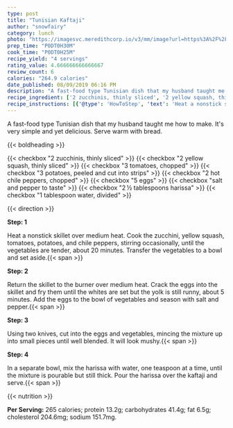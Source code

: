 ```yaml
---
type: post
title: "Tunisian Kaftaji"
author: "snowfairy"
category: lunch
photo: "https://imagesvc.meredithcorp.io/v3/mm/image?url=https%3A%2F%2Fimages.media-allrecipes.com%2Fuserphotos%2F1341793.jpg"
prep_time: "P0DT0H30M"
cook_time: "P0DT0H25M"
recipe_yield: "4 servings"
rating_value: 4.666666666666667
review_count: 6
calories: "264.9 calories"
date_published: 08/09/2019 06:16 PM
description: "A fast-food type Tunisian dish that my husband taught me how to make. It's very simple and yet delicious. Serve warm with bread."
recipe_ingredient: ['2 zucchinis, thinly sliced', '2 yellow squash, thinly sliced', '3 tomatoes, chopped', '3 potatoes, peeled and cut into strips', '2 hot chile peppers, chopped', '5 eggs', 'salt and pepper to taste', '2\u2009½ tablespoons harissa', '1 tablespoon water, divided']
recipe_instructions: [{'@type': 'HowToStep', 'text': 'Heat a nonstick skillet over medium heat. Cook the zucchini, yellow squash, tomatoes, potatoes, and chile peppers, stirring occasionally, until the vegetables are tender, about 20 minutes. Transfer the vegetables to a bowl and set aside.\n'}, {'@type': 'HowToStep', 'text': 'Return the skillet to the burner over medium heat. Crack the eggs into the skillet and fry them until the whites are set but the yolk is still runny, about 5 minutes. Add the eggs to the bowl of vegetables and season with salt and pepper.\n'}, {'@type': 'HowToStep', 'text': 'Using two knives, cut into the eggs and vegetables, mincing the mixture up into small pieces until well blended. It will look mushy.\n'}, {'@type': 'HowToStep', 'text': 'In a separate bowl, mix the harissa with water, one teaspoon at a time, until the mixture is pourable but still thick. Pour the harissa over the kaftaji and serve.\n'}]
---
```


A fast-food type Tunisian dish that my husband taught me how to make. It's very simple and yet delicious. Serve warm with bread. 

{{< boldheading >}}

{{< checkbox "2  zucchinis, thinly sliced" >}}
{{< checkbox "2  yellow squash, thinly sliced" >}}
{{< checkbox "3  tomatoes, chopped" >}}
{{< checkbox "3  potatoes, peeled and cut into strips" >}}
{{< checkbox "2  hot chile peppers, chopped" >}}
{{< checkbox "5  eggs" >}}
{{< checkbox "salt and pepper to taste" >}}
{{< checkbox "2 ½ tablespoons harissa" >}}
{{< checkbox "1 tablespoon water, divided" >}}


{{< direction >}}

**Step: 1**

Heat a nonstick skillet over medium heat. Cook the zucchini, yellow squash, tomatoes, potatoes, and chile peppers, stirring occasionally, until the vegetables are tender, about 20 minutes. Transfer the vegetables to a bowl and set aside.{{< span >}}

**Step: 2**

Return the skillet to the burner over medium heat. Crack the eggs into the skillet and fry them until the whites are set but the yolk is still runny, about 5 minutes. Add the eggs to the bowl of vegetables and season with salt and pepper.{{< span >}}

**Step: 3**

Using two knives, cut into the eggs and vegetables, mincing the mixture up into small pieces until well blended. It will look mushy.{{< span >}}

**Step: 4**

In a separate bowl, mix the harissa with water, one teaspoon at a time, until the mixture is pourable but still thick. Pour the harissa over the kaftaji and serve.{{< span >}}

{{< nutrition >}}

**Per Serving:** 265 calories; protein 13.2g; carbohydrates 41.4g; fat 6.5g; cholesterol 204.6mg; sodium 151.7mg.